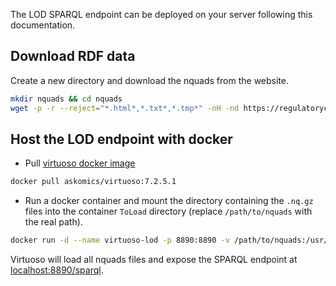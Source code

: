 <!--
.. title: Host dataset
.. slug: host-dataset
.. date: 2020-07-16 14:42:27 UTC+02:00
.. tags: 
.. category: 
.. link: 
.. description: 
.. type: text
.. hidetitle: true
-->

The LOD SPARQL endpoint can be deployed on your server following this documentation.

## Download RDF data

Create a new directory and download the nquads from the website.

```bash
mkdir nquads && cd nquads
wget -p -r --reject="*.html*,*.txt*,*.tmp*" -nH -nd https://regulatorycircuits-lod.genouest.org/dumps/
```

## Host the LOD endpoint with docker

- Pull [virtuoso docker image](https://github.com/askomics/docker-virtuoso)

```bash
docker pull askomics/virtuoso:7.2.5.1
```

- Run a docker container and mount the directory containing the `.nq.gz` files into the container `ToLoad` directory (replace `/path/to/nquads` with the real path).

```bash
docker run -d --name virtuoso-lod -p 8890:8890 -v /path/to/nquads:/usr/local/virtuoso-opensource/var/lib/virtuoso/db/toLoad askomics/virtuoso:7.2.5.1
```

Virtuoso will load all nquads files and expose the SPARQL endpoint at [localhost:8890/sparql](http://localhost:8890/sparql).
